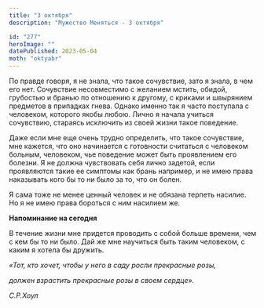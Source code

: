 ```yaml
---
title: "3 октября"
description: "Мужество Меняться - 3 октября"

id: "277"
heroImage: ""
datePublished: 2023-05-04
moth: "oktyabr"
---
```


По правде говоря, я не знала, что такое сочувствие, зато я знала, в чем его
нет. Сочувствие несовместимо с желанием мстить, обидой, грубостью и бранью по
отношению к другому, с криками и швырянием предметов в припадках гнева. Однако
именно так я часто поступала с человеком, которого якобы любою. Лично я начала
учиться сочувствию, стараясь исключить из своей жизни такое поведение.

Даже если мне еще очень трудно определить, что такое сочувствие, мне кажется,
что оно начинается с готовности считаться с человеком больным, человеком, чье
поведение может быть проявлением его болезни. Я не должна чувствовать себя
лично задетой, если проявляются такие ее симптомы как брань например, и не
имею права наказывать кого бы то ни было за то, что он болен.

Я сама тоже не менее ценный человек и не обязана терпеть насилие. Но я не имею
права бороться с ним насилием же.

**Напоминание на сегодня**

В течение жизни мне придется проводить с собой больше времени, чем с кем бы то
ни было. Дай же мне научиться быть таким человеком, с каким я хотела бы
дружить.

_«Тот, кто хочет, чтобы у него в саду росли прекрасные розы,_

_должен взрастить прекрасные розы в своем сердце»._

_С.Р.Хоул_
